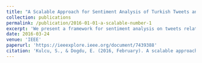 ```yaml
---
title: "A Scalable Approach for Sentiment Analysis of Turkish Tweets and Linking Tweets to News"
collection: publications
permalink: /publication/2016-01-01-a-scalable-number-1
excerpt: 'We present a framework for sentiment analysis on tweets related to news items. Given a set of tweets and news items, our framework classifies tweets as positive or negative and links them to the related news items. For the classification of tweets we use three of the most used machine learning methods, namely Naive Bayes, Complementary Naive Bayes, and Logistic Regression, and for linking tweets to news items, Natural Language Processing (NLP) techniques are used, including Zemberek NLP library for stemming and morphological analysis and then bag-of-words method for mapping.'
date: 2016-03-24
venue: 'IEEE'
paperurl: 'https://ieeexplore.ieee.org/document/7439388'
citation: 'Kulcu, S., & Dogdu, E. (2016, February). A scalable approach for sentiment analysis of Turkish tweets and linking tweets to news. In 2016 IEEE Tenth International Conference on Semantic Computing (ICSC) (pp. 471-476). IEEE.'
---
```

